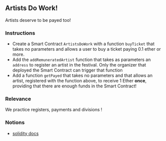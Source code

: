 ## Artists Do Work!

Artists deserve to be payed too!

### Instructions

- Create a Smart Contract `ArtistsDoWork` with a function `buyTicket` that takes no parameters and allows a user to buy a ticket paying 0.1 ether or more.
- Add the `addRemuneratedArtist` function that takes as parameters an `address` to register an artist in the festival. Only the organizer that deployed the Smart Contract can trigger that function
- Add a function `getPayed` that takes no parameters and that allows an artist, registered with the function above, to receive 1 Ether **once**, providing that there are enough funds in the Smart Contract!

### Relevance

We practice registers, payments and divisions !

### Notions

- [solidity docs](https://docs.soliditylang.org/)
